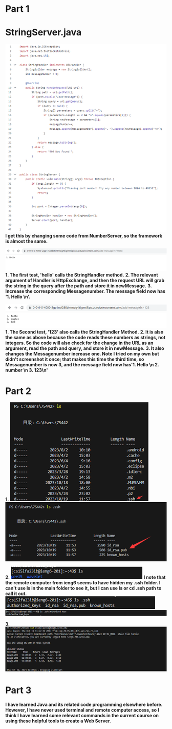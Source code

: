 # Part 1
# StringServer.java

![Image](@D9PNSPN0BWXLV0V[R6D6SR.png)
__I get this by changing some code from NumberServer, so the framework is almost the same.__

![Image](2.11.png)
__1. The first test, 'hello' calls the StringHandler method.__
__2. The relevant argument of Handler is HttpExchange, and then the request URL will grab the string in the query after the path and store it in newMessage.__
__3. Increase the corresponding Messagenumber. The message field now has ‘1. Hello \n’.__

![Image](2.12.png)
__1. The Second test, '123' also calls the StringHandler Method.__
__2. It is also the same as above because the code reads these numbers as strings, not integers. So the code will also check for the change in the URL as an argument, read the path and query, and store it in newMessage.__
__3. It also changes the Messagenumber increase one. Note I tried on my own but didn't screenshot it once; that makes this time the third time, so Messagenumber is now 3, and the message field now has'1. Hello \n 2. number \n 3. 123\n'__


# Part 2
__1.__
![Image](2.24.png)
![Image](2.25.png)

__2.__
![Image](2.22.png)
__I note that the remote computer from ieng6 seems to have hidden my .ssh folder. I can't use ls in the main folder to see it, but I can use ls or cd .ssh path to call it out.__
![Image](2.23.png)
![Image](2.21.png)

__3.__
![Image](2.26.png)

# Part 3

__I have learned Java and its related code programming elsewhere before. However, I have never used terminal and remote computer access, so I think I have learned some relevant commands in the current course on using these helpful tools to create a Web Server.__

